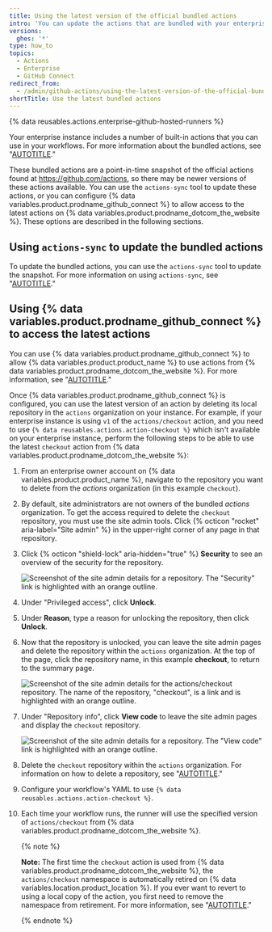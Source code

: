 ```yaml
---
title: Using the latest version of the official bundled actions
intro: 'You can update the actions that are bundled with your enterprise, or use actions directly from {% data variables.product.prodname_dotcom_the_website %}.'
versions:
  ghes: '*'
type: how_to
topics:
  - Actions
  - Enterprise
  - GitHub Connect
redirect_from:
  - /admin/github-actions/using-the-latest-version-of-the-official-bundled-actions
shortTitle: Use the latest bundled actions
---
```

{% data reusables.actions.enterprise-github-hosted-runners %}

Your enterprise instance includes a number of built-in actions that you can use in your workflows. For more information about the bundled actions, see "[AUTOTITLE](/admin/github-actions/managing-access-to-actions-from-githubcom/about-using-actions-in-your-enterprise#official-actions-bundled-with-your-enterprise-instance)."

These bundled actions are a point-in-time snapshot of the official actions found at https://github.com/actions, so there may be newer versions of these actions available. You can use the `actions-sync` tool to update these actions, or you can configure {% data variables.product.prodname_github_connect %} to allow access to the latest actions on {% data variables.product.prodname_dotcom_the_website %}. These options are described in the following sections.

## Using `actions-sync` to update the bundled actions

To update the bundled actions, you can use the `actions-sync` tool to update the snapshot. For more information on using `actions-sync`, see "[AUTOTITLE](/admin/github-actions/managing-access-to-actions-from-githubcom/manually-syncing-actions-from-githubcom)."

## Using {% data variables.product.prodname_github_connect %} to access the latest actions

You can use {% data variables.product.prodname_github_connect %} to allow {% data variables.product.product_name %} to use actions from {% data variables.product.prodname_dotcom_the_website %}. For more information, see "[AUTOTITLE](/admin/github-actions/managing-access-to-actions-from-githubcom/enabling-automatic-access-to-githubcom-actions-using-github-connect)."

Once {% data variables.product.prodname_github_connect %} is configured, you can use the latest version of an action by deleting its local repository in the `actions` organization on your instance. For example, if your enterprise instance is using `v1` of the `actions/checkout` action, and you need to use `{% data reusables.actions.action-checkout %}` which isn't available on your enterprise instance, perform the following steps to be able to use the latest `checkout` action from {% data variables.product.prodname_dotcom_the_website %}:

1. From an enterprise owner account on {% data variables.product.product_name %}, navigate to the repository you want to delete from the _actions_ organization (in this example `checkout`).
1. By default, site administrators are not owners of the bundled _actions_ organization. To get the access required to delete the `checkout` repository, you must use the site admin tools. Click {% octicon "rocket" aria-label="Site admin" %} in the upper-right corner of any page in that repository.
1. Click {% octicon "shield-lock" aria-hidden="true" %} **Security** to see an overview of the security for the repository.

   ![Screenshot of the site admin details for a repository. The "Security" link is highlighted with an orange outline.](/assets/images/enterprise/site-admin-settings/access-repo-security-info.png)
1. Under "Privileged access", click **Unlock**.
1. Under **Reason**, type a reason for unlocking the repository, then click **Unlock**.
1. Now that the repository is unlocked, you can leave the site admin pages and delete the repository within the `actions` organization. At the top of the page, click the repository name, in this example **checkout**, to return to the summary page.

   ![Screenshot of the site admin details for the actions/checkout repository. The name of the repository, "checkout", is a link and is highlighted with an orange outline.](/assets/images/enterprise/site-admin-settings/display-repository-admin-summary.png)
1. Under "Repository info", click **View code** to leave the site admin pages and display the `checkout` repository.

   ![Screenshot of the site admin details for a repository. The "View code" link is highlighted with an orange outline.](/assets/images/enterprise/site-admin-settings/exit-admin-page-for-repository.png)
1. Delete the `checkout` repository within the `actions` organization. For information on how to delete a repository, see "[AUTOTITLE](/repositories/creating-and-managing-repositories/deleting-a-repository)."
1. Configure your workflow's YAML to use `{% data reusables.actions.action-checkout %}`.
1. Each time your workflow runs, the runner will use the specified version of `actions/checkout` from {% data variables.product.prodname_dotcom_the_website %}.

   {% note %}

   **Note:** The first time the `checkout` action is used from {% data variables.product.prodname_dotcom_the_website %}, the `actions/checkout` namespace is automatically retired on {% data variables.location.product_location %}. If you ever want to revert to using a local copy of the action, you first need to remove the namespace from retirement. For more information, see "[AUTOTITLE](/admin/github-actions/managing-access-to-actions-from-githubcom/enabling-automatic-access-to-githubcom-actions-using-github-connect#automatic-retirement-of-namespaces-for-actions-accessed-on-githubcom)."

   {% endnote %}

